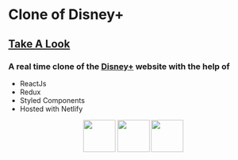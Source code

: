 # Clone of Disney+

## <a href="https://disneyplus-clone-tharun.netlify.app" target="_blank">Take A Look</a>

### A real time clone of the <a href="https://disneyplus.com" target="_blank">Disney+</a> website with the help of

- ReactJs
- Redux
- Styled Components
- Hosted with Netlify

<p align="center">
  <img src="https://github.com/tharun0120/tharun0120/blob/main/logos/react.svg" width="65" height="65"/>
  <img src="https://github.com/tharun0120/tharun0120/blob/main/logos/nodejs.svg" width="65" height="65"/>
  <img src="https://github.com/tharun0120/tharun0120/blob/main/logos/firebase.svg" width="65" height="65"/>
</p>
